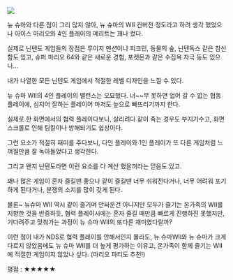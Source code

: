 ![](./0.jpg)

뉴 슈마와 다른 점이 그리 많지 않아, 뉴 슈마의 WII 컨버전 정도라고 하려 생각 했었으나 아이스 마리오와 4인 플레이의 메리트는 꽤나 컸다.

실제로 닌텐도 게임들의 장점은 루이지 멘션이나 피크민, 동물의 숲, 닌텐독스 같은 참신함도 있고, 슈퍼 마리오 64와 같은 새로운 경험, 포켓몬과 같은 수집욕 자극 등도 있으나...

내가 나열한 모든 닌텐도 게임에서 적절한 레벨 디자인을 느낄 수 있다.

뉴 슈마 WII의 4인 플레이의 밸런스는 오묘했다. 너~~무 못하면 업어 갈 수 없는 협동 플레이에, 심지어 잘하는 플레이어 마저도 늪으로 빠뜨리기까지 한다.

실제로 한 화면에서의 협력 플레이다보니, 살리려다 같이 죽는 경우도 부지기수고, 화면 스크롤로 인해 팀킬이나 방해되기도 쉽상이다.

그런 요소가 적절히 재미를 주다보니, 다인 플레이와 1인 플레이가 또 다른 게임처럼 느껴질만큼 잘 녹아들었다고 생각한다.

그리고 왠지 닌텐도라면 이런 요소를 다 계산 했을꺼라는 믿음도 있고.

꽤나 많은 게임이 혼자 즐길땐 좋으나 같이 즐길땐 너무 쉬워진다거나, 너무 어려워 포기하게 된다거나, 분쟁의 소지를 많이 갖게 된다.

물론~ 뉴슈마 WII 역시 같이 즐기며 안싸운건 아니지만 모두가 즐기는 온가족의 WII를 지향한 것을 반증하듯, 협력 플레이시에는 혼자 즐길 때만큼 빠르게 진행하진 못했지만, 기다려주고 맞춰가는 과정이 뉴 슈마 WII의 또다른 재미였다랄까?

이런 점이 내가 NDS로 협력 플레이를 안해서인지 몰라도, 뉴 슈마WII와 뉴 슈마가 크게 다르지 않았음에도 뉴 슈마 WII를 더 높게 평가하는 이유고, 온가족이 함께 즐기는 WII에 적절한 게임이지 않았나 싶다. (마리오 파티도 추천!)

평점 : ★★★★★
